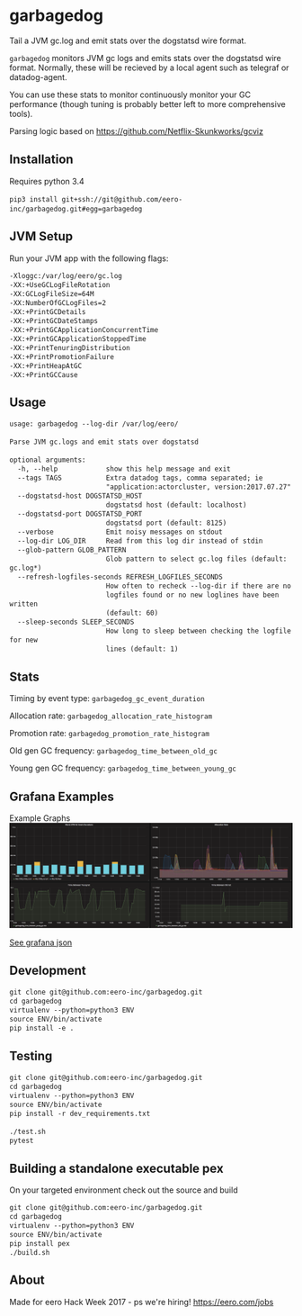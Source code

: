 # garbagedog
Tail a JVM gc.log and emit stats over the dogstatsd wire format.

`garbagedog` monitors JVM gc logs and emits stats over the dogstatsd wire format.
Normally, these will be recieved by a local agent such as telegraf or datadog-agent.

You can use these stats to monitor continuously monitor your GC performance (though tuning is probably better left to more comprehensive tools).

Parsing logic based on https://github.com/Netflix-Skunkworks/gcviz

## Installation

Requires python 3.4

`pip3 install git+ssh://git@github.com/eero-inc/garbagedog.git#egg=garbagedog`


## JVM Setup
Run your JVM app with the following flags:
```
-Xloggc:/var/log/eero/gc.log
-XX:+UseGCLogFileRotation
-XX:GCLogFileSize=64M
-XX:NumberOfGCLogFiles=2
-XX:+PrintGCDetails
-XX:+PrintGCDateStamps
-XX:+PrintGCApplicationConcurrentTime
-XX:+PrintGCApplicationStoppedTime
-XX:+PrintTenuringDistribution
-XX:+PrintPromotionFailure
-XX:+PrintHeapAtGC
-XX:+PrintGCCause
```

## Usage
```
usage: garbagedog --log-dir /var/log/eero/

Parse JVM gc.logs and emit stats over dogstatsd

optional arguments:
  -h, --help            show this help message and exit
  --tags TAGS           Extra datadog tags, comma separated; ie
                        "application:actorcluster, version:2017.07.27"
  --dogstatsd-host DOGSTATSD_HOST
                        dogstatsd host (default: localhost)
  --dogstatsd-port DOGSTATSD_PORT
                        dogstatsd port (default: 8125)
  --verbose             Emit noisy messages on stdout
  --log-dir LOG_DIR     Read from this log dir instead of stdin
  --glob-pattern GLOB_PATTERN
                        Glob pattern to select gc.log files (default: gc.log*)
  --refresh-logfiles-seconds REFRESH_LOGFILES_SECONDS
                        How often to recheck --log-dir if there are no
                        logfiles found or no new loglines have been written
                        (default: 60)
  --sleep-seconds SLEEP_SECONDS
                        How long to sleep between checking the logfile for new
                        lines (default: 1)
```

## Stats

Timing by event type: `garbagedog_gc_event_duration`

Allocation rate: `garbagedog_allocation_rate_histogram`

Promotion rate: `garbagedog_promotion_rate_histogram`

Old gen GC frequency: `garbagedog_time_between_old_gc`

Young gen GC frequency: `garbagedog_time_between_young_gc`

## Grafana Examples
Example Graphs
![Grafana Graph Example](grafana-examples/grafana.png?raw=true "Grafana Graph Example")

[See grafana json](grafana-examples/grafana-example.json)
## Development

```
git clone git@github.com:eero-inc/garbagedog.git
cd garbagedog
virtualenv --python=python3 ENV
source ENV/bin/activate
pip install -e .
```

## Testing

```
git clone git@github.com:eero-inc/garbagedog.git
cd garbagedog
virtualenv --python=python3 ENV
source ENV/bin/activate
pip install -r dev_requirements.txt

./test.sh
pytest
```


## Building a standalone executable pex
On your targeted environment check out the source and build
```
git clone git@github.com:eero-inc/garbagedog.git
cd garbagedog
virtualenv --python=python3 ENV
source ENV/bin/activate
pip install pex
./build.sh

```

## About
Made for eero Hack Week 2017 - ps we're hiring! https://eero.com/jobs
